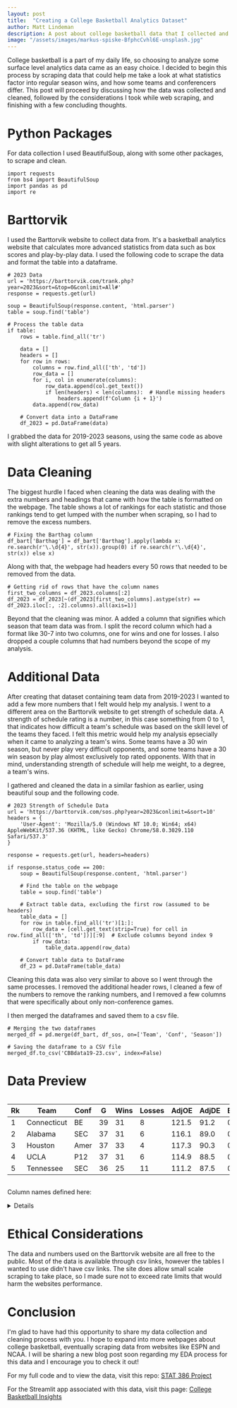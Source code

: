 ```yaml
---
layout: post
title:  "Creating a College Basketball Analytics Dataset"
author: Matt Lindeman
description: A post about college basketball data that I collected and cleaned
image: "/assets/images/markus-spiske-BfphcCvhl6E-unsplash.jpg"
---
```


College basketball is a part of my daily life, so choosing to analyze some surface level analytics data came as an easy choice. I decided to begin this process by scraping data that could help me take a look at what statistics factor into regular season wins, and how some teams and conferencers differ. This post will proceed by discussing how the data was collected and cleaned, followed by the considerations I took while web scraping, and finishing with a few concluding thoughts.

# Python Packages

For data collection I used BeautifulSoup, along with some other packages, to scrape and clean.

```
import requests
from bs4 import BeautifulSoup
import pandas as pd
import re
```

# Barttorvik

I used the Barttorvik website to collect data from. It's a basketball analytics website that calculates more advanced statistics from data such as box scores and play-by-play data. I used the following code to scrape the data and format the table into a dataframe.

```
# 2023 Data
url = 'https://barttorvik.com/trank.php?year=2023&sort=&top=0&conlimit=All#'
response = requests.get(url)

soup = BeautifulSoup(response.content, 'html.parser')
table = soup.find('table')

# Process the table data
if table:
    rows = table.find_all('tr')

    data = []
    headers = []
    for row in rows:
        columns = row.find_all(['th', 'td'])
        row_data = []
        for i, col in enumerate(columns):
            row_data.append(col.get_text())
            if len(headers) < len(columns):  # Handle missing headers
                headers.append(f'Column {i + 1}')
        data.append(row_data)

    # Convert data into a DataFrame
    df_2023 = pd.DataFrame(data)
```
I grabbed the data for 2019-2023 seasons, using the same code as above with slight alterations to get all 5 years.

# Data Cleaning

The biggest hurdle I faced when cleaning the data was dealing with the extra numbers and headings that came with how the table is formatted on the webpage. The table shows a lot of rankings for each statistic and those rankings tend to get lumped with the number when scraping, so I had to remove the excess numbers.

```
# Fixing the Barthag column
df_bart['Barthag'] = df_bart['Barthag'].apply(lambda x: re.search(r'\.\d{4}', str(x)).group(0) if re.search(r'\.\d{4}', str(x)) else x)
```

Along with that, the webpage had headers every 50 rows that needed to be removed from the data.

```
# Getting rid of rows that have the column names
first_two_columns = df_2023.columns[:2]
df_2023 = df_2023[~(df_2023[first_two_columns].astype(str) == df_2023.iloc[:, :2].columns).all(axis=1)]
```

Beyond that the cleaning was minor. A added a column that signifies which season that team data was from. I split the record column which had a format like 30-7 into two columns, one for wins and one for losses. I also dropped a couple columns that had numbers beyond the scope of my analysis.

# Additional Data

After creating that dataset containing team data from 2019-2023 I wanted to add a few more numbers that I felt would help my analysis. I went to a different area on the Barttorvik website to get strength of schedule data. A strength of schedule rating is a number, in this case something from 0 to 1, that indicates how difficult a team's schedule was based on the skill level of the teams they faced. I felt this metric would help my analysis epsecially when it came to analyzing a team's wins. Some teams have a 30 win season, but never play very difficult opponents, and some teams have a 30 win season by play almost exclusively top rated opponents. With that in mind, understanding strength of schedule will help me weight, to a degree, a team's wins.

I gathered and cleaned the data in a similar fashion as earlier, using beautiful soup and the following code. 

```
# 2023 Strength of Schedule Data
url = 'https://barttorvik.com/sos.php?year=2023&conlimit=&sort=10'
headers = {
    'User-Agent': 'Mozilla/5.0 (Windows NT 10.0; Win64; x64) AppleWebKit/537.36 (KHTML, like Gecko) Chrome/58.0.3029.110 Safari/537.3'
}

response = requests.get(url, headers=headers)

if response.status_code == 200:
    soup = BeautifulSoup(response.content, 'html.parser')
    
    # Find the table on the webpage
    table = soup.find('table')

    # Extract table data, excluding the first row (assumed to be headers)
    table_data = []
    for row in table.find_all('tr')[1:]:
        row_data = [cell.get_text(strip=True) for cell in row.find_all(['th', 'td'])][:9]  # Exclude columns beyond index 9
        if row_data:
            table_data.append(row_data)

    # Convert table data to DataFrame
    df_23 = pd.DataFrame(table_data)
```

Cleaning this data was also very similar to above so I went through the same processes. I removed the additional header rows, I cleaned a few of the numbers to remove the ranking numbers, and I removed a few columns that were specifically about only non-conference games.

I then merged the dataframes and saved them to a csv file.

```
# Merging the two dataframes
merged_df = pd.merge(df_bart, df_sos, on=['Team', 'Conf', 'Season'])

# Saving the dataframe to a CSV file
merged_df.to_csv('CBBdata19-23.csv', index=False)
```

# Data Preview

<div style="overflow-x: auto;">
  <table>
    <thead>
      <tr>
        <th>Rk</th>
        <th>Team</th>
        <th>Conf</th>
        <th>G</th>
        <th>Wins</th>
        <th>Losses</th>
        <th>AdjOE</th>
        <th>AdjDE</th>
        <th>Barthag</th>
        <th>EFG%</th>
        <th>EFGD%</th>
        <th>TOR</th>
        <th>TORD</th>
        <th>ORB</th>
        <th>DRB</th>
        <th>FTR</th>
        <th>FTRD</th>
        <th>2P%</th>
        <th>2P%D</th>
        <th>3P%</th>
        <th>3P%D</th>
        <th>3PR</th>
        <th>3PRD</th>
        <th>Season</th>
        <th>Elite</th>
        <th>SoS</th>
      </tr>
    </thead>
    <tbody>
      <tr>
        <td>1</td>
        <td>Connecticut</td>
        <td>BE</td>
        <td>39</td>
        <td>31</td>
        <td>8</td>
        <td>121.5</td>
        <td>91.2</td>
        <td>0.9643</td>
        <td>53.9</td>
        <td>44.4</td>
        <td>18.9</td>
        <td>18.5</td>
        <td>38.5</td>
        <td>26.1</td>
        <td>30.8</td>
        <td>37.8</td>
        <td>53.6</td>
        <td>44.4</td>
        <td>36.3</td>
        <td>29.7</td>
        <td>41.7</td>
        <td>30.4</td>
        <td>22-23</td>
        <td>0.32</td>
        <td>0.707</td>
      </tr>
      <tr>
        <td>2</td>
        <td>Alabama</td>
        <td>SEC</td>
        <td>37</td>
        <td>31</td>
        <td>6</td>
        <td>116.1</td>
        <td>89.0</td>
        <td>0.9548</td>
        <td>52.1</td>
        <td>41.3</td>
        <td>18.7</td>
        <td>15.8</td>
        <td>34.2</td>
        <td>27.9</td>
        <td>36.6</td>
        <td>32.6</td>
        <td>53.8</td>
        <td>40.8</td>
        <td>33.5</td>
        <td>28.3</td>
        <td>47.2</td>
        <td>30.0</td>
        <td>22-23</td>
        <td>0.34</td>
        <td>0.739</td>
      </tr>
      <tr>
        <td>3</td>
        <td>Houston</td>
        <td>Amer</td>
        <td>37</td>
        <td>33</td>
        <td>4</td>
        <td>117.3</td>
        <td>90.3</td>
        <td>0.9532</td>
        <td>52.3</td>
        <td>42.7</td>
        <td>15.4</td>
        <td>21.1</td>
        <td>37.1</td>
        <td>27.7</td>
        <td>28.9</td>
        <td>35.7</td>
        <td>53.1</td>
        <td>43.4</td>
        <td>34.0</td>
        <td>27.9</td>
        <td>37.9</td>
        <td>43.5</td>
        <td>22-23</td>
        <td>0.24</td>
        <td>0.624</td>
      </tr>
      <tr>
        <td>4</td>
        <td>UCLA</td>
        <td>P12</td>
        <td>37</td>
        <td>31</td>
        <td>6</td>
        <td>114.9</td>
        <td>88.5</td>
        <td>0.9528</td>
        <td>51.1</td>
        <td>46.8</td>
        <td>14.9</td>
        <td>23.3</td>
        <td>33.0</td>
        <td>28.2</td>
        <td>27.4</td>
        <td>27.5</td>
        <td>50.6</td>
        <td>46.9</td>
        <td>34.9</td>
        <td>31.1</td>
        <td>29.0</td>
        <td>38.8</td>
        <td>22-23</td>
        <td>0.29</td>
        <td>0.696</td>
      </tr>
      <tr>
        <td>5</td>
        <td>Tennessee</td>
        <td>SEC</td>
        <td>36</td>
        <td>25</td>
        <td>11</td>
        <td>111.2</td>
        <td>87.5</td>
        <td>0.9401</td>
        <td>49.9</td>
        <td>42.8</td>
        <td>18.1</td>
        <td>22.2</td>
        <td>36.4</td>
        <td>26.9</td>
        <td>30.7</td>
        <td>33.8</td>
        <td>50.3</td>
        <td>45.1</td>
        <td>32.8</td>
        <td>26.5</td>
        <td>40.1</td>
        <td>41.8</td>
        <td>22-23</td>
        <td>0.29</td>
        <td>0.694</td>
        </tr>
    </tbody>
  </table>
</div>

Column names defined here:

<details>

### Terms Defined Here

- Rk: Rank on the Barthag Scale
- Team: College Basketball Team
- Conf: College Basketball Conference
- G: Amount of Games Played
- Wins: Total Regular Season Wins
- Losses: Total Regular Season Losses
- AdjOE: Adjusted Offensive Efficiency (Points scored per 100 possessions, adjusted for opponent)
- AdjDE: Adjusted Defensive Efficiency (Points allowed per 100 possessions, adjusted for opponent)
- Barthag: Power Rating (Chance of beating average D-1 team)
- EFG%: Effective Field Goal Percentage (Adjusts field goal percentage to account for three's being worth more)
- EFGD%: Defensive Effective Field Goal Percentage
- TOR: Turnover Rate (Percent of offensive possessions that result in a turnover)
- TORD: Defensive Turnover Rate (Percent of defensive possessions that result in a turnover)
- ORB: Offensive Rebound Percentage (Percent of available offensive rebounds grabbed)
- DRB: Offensive Rebound Allowed Percentage (Percent of available offensive rebounds grabbed by opposition)
- FTR: Free Throw Rate (Ratio of free throw attempts to field goal attempts)
- FTRD: Defensive Free Throw Rate (Opponent ratio of free throw attempts to field goal attempts)
- 2P%: Two Point Percentage (Percent of two point shots attempted that went in)
- 2P%D: Defensive Two Point Percentage (Percent of two point shots allowed that went in)
- 3P%: Three Point Percentage (Percent of three point shots attempted that went in)
- 3P%D: Defensive Three Point Percentage (Percent of three point shots allowed that went in)
- 3PR: Three Point Rate (Ratio of three point attempts to two point attempts)
- 3PRD: Defensive Three Point Rate (Opponent ratio of three point attempts to two point attempts)
- Season: Year of Data
- Elite: Percentage of games an elite team would project to lose against this schedule
- SoS: Strength of Schedule (Average of opponent Barthags)
    
</details>


# Ethical Considerations
The data and numbers used on the Barttorvik website are all free to the public. Most of the data is available through csv links, however the tables I wanted to use didn't have csv links. The site does allow small scale scraping to take place, so I made sure not to exceed rate limits that would harm the websites performance.

# Conclusion

I'm glad to have had this opportunity to share my data collection and cleaning process with you. I hope to expand into more webpages about college basketball, eventually scraping data from websites like ESPN and NCAA. I will be sharing a new blog post soon regarding my EDA process for this data and I encourage you to check it out!

For my full code and to view the data, visit this repo: [STAT 386 Project](https://github.com/MattLindeman/STAT386-Project)

For the Streamlit app associated with this data, visit this page: [College Basketball Insights](https://collegebasketballinsights.streamlit.app)
